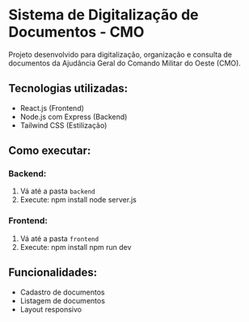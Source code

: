 # Sistema de Digitalização de Documentos - CMO

Projeto desenvolvido para digitalização, organização e consulta de documentos da Ajudância Geral do Comando Militar do Oeste (CMO).

## Tecnologias utilizadas:
- React.js (Frontend)
- Node.js com Express (Backend)
- Tailwind CSS (Estilização)

## Como executar:

### Backend:
1. Vá até a pasta `backend`
2. Execute:
npm install
node server.js

### Frontend:
1. Vá até a pasta `frontend`
2. Execute:
npm install
npm run dev

## Funcionalidades:
- Cadastro de documentos
- Listagem de documentos
- Layout responsivo